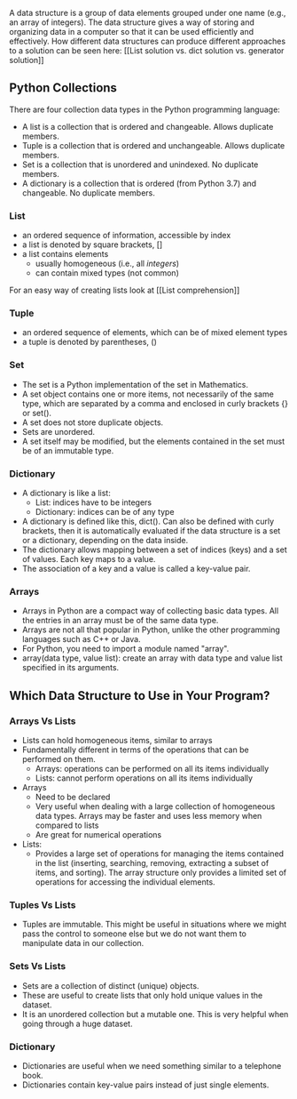 A data structure is a group of data elements grouped under one name (e.g., an array of integers). The data structure gives a way of storing and organizing data in a computer so that it can be used efficiently and effectively. How different data structures can produce different approaches to a solution can be seen here: [[List solution vs. dict solution vs. generator solution]]
## Python Collections
There are four collection data types in the Python programming language:
- A list is a collection that is ordered and changeable. Allows duplicate members.
- Tuple is a collection that is ordered and unchangeable. Allows duplicate members.
- Set is a collection that is unordered and unindexed. No duplicate members.
- A dictionary is a collection that is ordered (from Python 3.7) and changeable. No duplicate members.
### List
- an ordered sequence of information, accessible by index
- a list is denoted by square brackets, []
- a list contains elements
	- usually homogeneous (i.e., all *integers*)
	- can contain mixed types (not common)

For an easy way of creating lists look at [[List comprehension]]
### Tuple
- an ordered sequence of elements, which can be of mixed element types
- a tuple is denoted by parentheses, ()
### Set
- The set is a Python implementation of the set in Mathematics. 
- A set object contains one or more items, not necessarily of the same type, which are separated by a comma and enclosed in curly brackets {} or set().
- A set does not store duplicate objects.
- Sets are unordered.
- A set itself may be modified, but the elements contained in the set must be of an immutable type.
### Dictionary
- A dictionary is like a list:
	- List: indices have to be integers
	- Dictionary: indices can be of any type
- A dictionary is defined like this, dict(). Can also be defined with curly brackets, then it is automatically evaluated if the data structure is a set or a dictionary, depending on the data inside.
- The dictionary allows mapping between a set of indices (keys) and a set of values. Each key maps to a value.
- The association of a key and a value is called a key-value pair.
### Arrays
- Arrays in Python are a compact way of collecting basic data types. All the entries in an array must be of the same data type.
- Arrays are not all that popular in Python, unlike the other programming languages such as C++ or Java.
- For Python, you need to import a module named "array".
- array(data type, value list): create an array with data type and value list specified in its arguments.

## Which Data Structure to Use in Your Program?
### Arrays Vs Lists
- Lists can hold homogeneous items, similar to arrays
- Fundamentally different in terms of the operations that can be performed on them.
	- Arrays: operations can be performed on all its items individually
	- Lists: cannot perform operations on all its items individually
- Arrays
	- Need to be declared
	- Very useful when dealing with a large collection of homogeneous data types. Arrays may be faster and uses less memory when compared to lists
	- Are great for numerical operations
- Lists:
	- Provides a large set of operations for managing the items contained in the list (inserting, searching, removing, extracting a subset of items, and sorting). The array structure only provides a limited set of operations for accessing the individual elements.
### Tuples Vs Lists
- Tuples are immutable. This might be useful in situations where we might pass the control to someone else but we do not want them to manipulate data in our collection.
### Sets Vs Lists
- Sets are a collection of distinct (unique) objects.
- These are useful to create lists that only hold unique values in the dataset.
- It is an unordered collection but a mutable one. This is very helpful when going through a huge dataset.
### Dictionary
- Dictionaries are useful when we need something similar to a telephone book.
- Dictionaries contain key-value pairs instead of just single elements.

